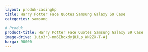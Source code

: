 ```yaml
---
layout: produk-casinghp
title: Harry Potter Face Quotes Samsung Galaxy S9 Case
categories: samsung

# Produk
product-title: Harry Potter Face Quotes Samsung Galaxy S9 Case
image-drive: 1uio3rJ-nm6Ehoxdyj8JLp_WN2ZX-T-Aj
harga: 90000
---
```

